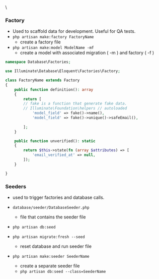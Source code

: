 \
### Factory
- Used to scaffold data for development. Useful for QA tests.
- `php artisan make:factory FactoryName`
	- create a factory file
- `php artisan make:model ModelName -mf`
	- create a model with associated migration ( -m ) and factory ( -f )
```php
namespace Database\Factories;

use Illuminate\Database\Eloquent\Factories\Factory;

class FactoryName extends Factory
{
    public function definition(): array
    {
        return [
        // fake is a function that generate fake data.
        // Illuminate\Foundation\helpers // autoloaded
            'model_field' => fake()->name(),
            'model_field' => fake()->unique()->safeEmail(),
      
        ];
    }

    public function unverified(): static
    {
        return $this->state(fn (array $attributes) => [
            'email_verified_at' => null,
        ]);
    }

}
```

### Seeders
- used to trigger factories and database calls.

- `database/seeder/DatabaseSeeder.php`
	- file that contains the seeder file

- `php artisan db:seed`
- `php artisan migrate:fresh --seed`
	- reset database and run seeder file

- `php artisan make:seeder SeederName`
	- create a separate seeder file
	- `php artisan db:seed --class=SeederName`